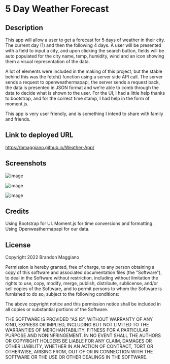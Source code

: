 # 5 Day Weather Forecast

## Description

This app will allow a user to get a forecast for 5 days of weather in their city. The current day (1) and then the following 4 days. A user will be presented with a field to input a city, and upon clicking the search button, fields will be auto populated for the city name, temp, humidity, wind and an icon showing them a visual representation of the data.

A lot of elements were included in the making of this project, but the stable behind this was the fetch() function using a server side API call. The server sends a request to openweathermapapi, the server sends a request back, the data is presented in JSON format and we're able to comb through the data to decide what is shown to the user. For the UI, I had a little help thanks to bootstrap, and for the correct time stamp, I had help in the form of moment.js.

This app is very user friendly, and is something I intend to share with family and friends.

## Link to deployed URL

https://bmaggiano.github.io/Weather-App/

## Screenshots

![image](https://user-images.githubusercontent.com/103971233/192665363-231d44e0-e4d9-482d-95d2-9acc96f0623b.png)

![image](https://user-images.githubusercontent.com/103971233/192665398-9641050c-6ae9-4ef6-a6e4-f20c140a4267.png)

![image](https://user-images.githubusercontent.com/103971233/192665456-97581792-8603-4036-99bf-f7bcae9cee79.png)

## Credits

Using Bootstrap for UI. Moment.js for time conversions and formatting. Using Openweathermapapi for our data.

## License

Copyright 2022 Brandon Maggiano

Permission is hereby granted, free of charge, to any person obtaining a copy of this software and associated documentation files (the "Software"), to deal in the Software without restriction, including without limitation the rights to use, copy, modify, merge, publish, distribute, sublicense, and/or sell copies of the Software, and to permit persons to whom the Software is furnished to do so, subject to the following conditions:

The above copyright notice and this permission notice shall be included in all copies or substantial portions of the Software.

THE SOFTWARE IS PROVIDED "AS IS", WITHOUT WARRANTY OF ANY KIND, EXPRESS OR IMPLIED, INCLUDING BUT NOT LIMITED TO THE WARRANTIES OF MERCHANTABILITY, FITNESS FOR A PARTICULAR PURPOSE AND NONINFRINGEMENT. IN NO EVENT SHALL THE AUTHORS OR COPYRIGHT HOLDERS BE LIABLE FOR ANY CLAIM, DAMAGES OR OTHER LIABILITY, WHETHER IN AN ACTION OF CONTRACT, TORT OR OTHERWISE, ARISING FROM, OUT OF OR IN CONNECTION WITH THE SOFTWARE OR THE USE OR OTHER DEALINGS IN THE SOFTWARE.
